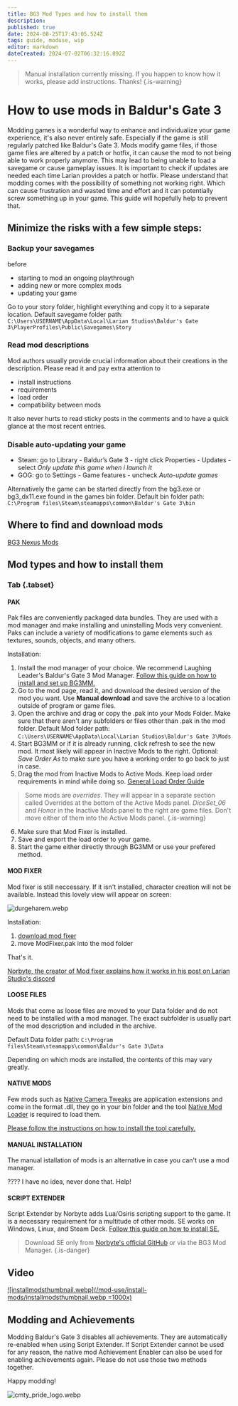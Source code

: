 ```yaml
---
title: BG3 Mod Types and how to install them
description: 
published: true
date: 2024-08-25T17:43:05.524Z
tags: guide, moduse, wip
editor: markdown
dateCreated: 2024-07-02T06:32:16.092Z
---
```


> Manual installation currently missing. If you happen to know how it works, please add instructions. Thanks!
{.is-warning}

# How to use mods in Baldur's Gate 3


Modding games is a wonderful way to enhance and individualize your game experience, it's also never entirely safe. Especially if the game is still regularly patched like Baldur's Gate 3. 
Mods modify game files, if those game files are altered by a patch or hotfix, it can cause the mod to not being able to work properly anymore. This may lead to being unable to load a savegame or cause gameplay issues. It is important to check if updates are needed each time Larian provides a patch or hotfix.
Please understand that modding comes with the possibility of something not working right. Which can cause frustration and wasted time and effort and it can potentially screw something up in your game.
This guide will hopefully help to prevent that.

## Minimize the risks with a few simple steps:
### Backup your savegames
before
- starting to mod an ongoing playthrough
- adding new or more complex mods
- updating your game

Go to your story folder, highlight everything and copy it to a separate location. Default savegame folder path: 
```C:\Users\USERNAME\AppData\Local\Larian Studios\Baldur's Gate 3\PlayerProfiles\Public\Savegames\Story```

### Read mod descriptions
Mod authors usually provide crucial information about their creations in the description. Please read it and pay extra attention to 
- install instructions
- requirements
- load order
- compatibility between mods

It also never hurts to read sticky posts in the comments and to have a quick glance at the most recent entries.

### Disable auto-updating your game
- Steam: go to Library - Baldur’s Gate 3 - right click Properties - Updates - select *Only update this game when i launch it*
- GOG: go to Settings - Game features - uncheck *Auto-update games*

Alternatively the game can be started directly from the bg3.exe or bg3_dx11.exe found in the games bin folder.
Default bin folder path:
```C:\Program files\Steam\steamapps\common\Baldur's Gate 3\bin```

## Where to find and download mods

[BG3 Nexus Mods](https://www.nexusmods.com/baldursgate3)

## Mod types and how to install them

### Tab {.tabset}
#### PAK
Pak files are conveniently packaged data bundles. They are used with a mod manager and make installing and uninstalling Mods very convenient. Paks can include a variety of modifications to game elements such as textures, sounds, objects, and many others.

Installation:

1. Install the mod manager of your choice. We recommend Laughing Leader's Baldur's Gate 3 Mod Manager. [Follow this guide on how to install and set up BG3MM.](https://wiki.bg3.community/en/Tutorials/Mod-Use/Installation-Of-BG3MM)
2. Go to the mod page, read it, and download the desired version of the mod you want. Use **Manual download** and save the archive to a location outside of program or game files.
3. Open the archive and drag or copy the .pak into your Mods Folder. Make sure that there aren't any subfolders or files other than .pak in the mod folder.
Default Mod folder path:
```C:\Users\USERNAME\AppData\Local\Larian Studios\Baldur's Gate 3\Mods```
4. Start BG3MM or if it is already running, click refresh to see the new mod. It most likely will appear in Inactive Mods to the right.
Optional: *Save Order As* to make sure you have a working order to go back to just in case.
5. Drag the mod from Inactive Mods to Active Mods. Keep load order requirements in mind while doing so. [General Load Order Guide](/Tutorials/Mod-Use/general-load-order)
> Some mods are *overrides*. They will appear in a separate section called Overrides at the bottom of the Active Mods panel.
*DiceSet_06* and *Honor* in the Inactive Mods panel to the right are game files.
Don't move either of them into the Active Mods panel.
{.is-warning}
6. Make sure that Mod Fixer is installed.
7. Save and export the load order to your game.
8. Start the game either directly through BG3MM or use your prefered method.

#### MOD FIXER
Mod fixer is still neccessary. If it isn't installed, character creation will not be available. Instead this lovely view will appear on screen:

![durgeharem.webp](/mod-use/install-mods/durgeharem.webp)

Installation:
1. [download mod fixer](https://www.nexusmods.com/baldursgate3/mods/141)
2. move ModFixer.pak into the mod folder

That's it.

[Norbyte, the creator of Mod fixer explains how it works in his post on Larian Studio's discord](https://discord.com/channels/98922182746329088/767804218819477515/784392518883868674)

#### LOOSE FILES

Mods that come as loose files are moved to your Data folder and do not need to be installed with a mod manager. The exact subfolder is usually part of the mod description and included in the archive.

Default Data folder path:
```C:\Program files\Steam\steamapps\common\Baldur's Gate 3\Data```

Depending on which mods are installed, the contents of this may vary greatly.
#### NATIVE MODS

Few mods such as [Native Camera Tweaks](https://www.nexusmods.com/baldursgate3/mods/945) are application extensions and come in the format .dll, they go in your bin folder and the tool [Native Mod Loader](https://www.nexusmods.com/baldursgate3/mods/944) is required to load them.

[Please follow the instructions on how to install the tool carefully.](https://www.nexusmods.com/baldursgate3/mods/944)

#### MANUAL INSTALLATION
The manual istallation of mods is an alternative in case you can't use a mod manager.

???? I have no idea, never done that. Help!
<!-- https://bg3.wiki/wiki/Modding:Installing_mods &
https://www.nexusmods.com/baldursgate3/articles/129 may be useful-->

#### SCRIPT EXTENDER

Script Extender by Norbyte adds Lua/Osiris scripting support to the game. It is a necessary requirement for a multitude of other mods.
SE works on Windows, Linux, and Steam Deck. [Follow this guide on how to install SE.](/Tutorials/Mod-Use/How-to-install-Script-Extender)
> Download SE only from [Norbyte's official GitHub](https://github.com/Norbyte/bg3se/releases) or via the BG3 Mod Manager.
{.is-danger}

## Video

[![installmodsthumbnail.webp](/mod-use/install-mods/installmodsthumbnail.webp =1000x)](https://youtu.be/juQunE2vmJE)

## Modding and Achievements
Modding Baldur's Gate 3 disables all achievements. They are automatically re-enabled when using Script Extender. If Script Extender cannot be used for any reason, the native mod Achievement Enabler can also be used for enabling achievements again. Please do not use those two methods together.

Happy modding!

![cmty_pride_logo.webp](/test/alithea/cmty_pride_logo.webp)